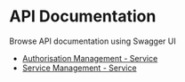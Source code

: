 # API Documentation

Browse API documentation using Swagger UI
- [ Authorisation Management - Service ](http://editor.swagger.io/#/?import=https://raw.githubusercontent.com/HIIT/mydata-sdk/master/Service_Components/doc/api/swagger_Authorization_Management.yml)
- [ Service Management - Service ](http://editor.swagger.io/#/?import=https://raw.githubusercontent.com/HIIT/mydata-sdk/master/Service_Components/doc/api/swagger_Service_Mgmnt.yml)

